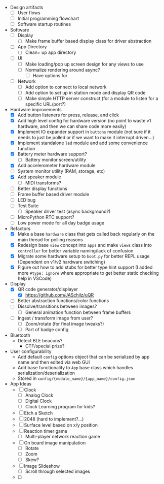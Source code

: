 - Design artifacts
    - [ ] User flows
	- [ ] Initial programming flowchart
	- [ ] Software startup routines
- Software
	- [ ] Display
		- [ ] Make frame buffer based display class for driver abstraction
	- [ ] App Directory
		- [ ] Clean+ up app directory 
	- [ ] UI
		- [ ] Make loading/pop up screen design for any views to use
		- [ ] Normalize rendering around async?
			- [ ] Have options for
    - [ ] Network
		- [ ] Add option to connect to local network
		- [ ] Add option to set up in station mode and display QR code 
		- [ ] Make simple HTTP server construct (for a module to listen for a specific URL/port?)
- Hardware improvements
	- [x] Add button listeners for press, release, and click
	- [x] Add high level config for hardware version (no point to waste v1 hardware, and then we can share code more easily)
	- [x] Implement IO expander support in `buttons` module (not sure if it needs to just be polled or if we want to make it interrupt driven...)
	- [x] Implement standalone `led` module and add some convenience function
	- [x] Battery meter hardware support?
		- [ ] Battery monitor screen/utility
	- [x] Add accelerometer hardware module 
	- [ ] System monitor utility (RAM, storage, etc)
	- [x] Add speaker module
		- [ ] MIDI transforms?
	- [ ] Better display functions
	- [ ] Frame buffer based driver module
	- [ ] LED bug
	- [ ] Test Suite
		- [ ] Speaker driver test (async background?)
	- [ ] MicroPython RTC support?
	- [ ] Low power mode for all day badge usage
- Refactors
	- [x] Make a base `hardware` class that gets called back regularly on the main thread for polling reasons
	- [x] Redesign base `view` concept into `apps` and make `views` class into `controller` for better variable naming/lack of confusion
	- [x] Migrate some hardware setup to `boot.py` for better REPL usage (Dependent on v1/v2 hardware switching)
	- [x] Figure out how to add stubs for better type hint support (I added more `#type: ignore` where appropriate to get better static checking help in VSCode)
- Display
	- [x] QR code generator/displayer
		- [x] https://github.com/JASchilz/uQR
	- [ ] Better abstraction functions/color functions
	- [ ] Dissolve/transitions between images?
		- [ ] General animation function between frame buffers
	- [ ] Ingest / transform image from user?
		- [ ] Zoom/rotate (for final image tweaks?)
		- [ ] Part of badge config
- Bluetooth
	- Detect BLE beacons?
		- CTF/special prize?
- User configurability
	- Add default `config` options object that can be serialized by app name and then edited via web GUI 
	- Add base functionality to `App` base class which handles serialization/deserialization 
	- Stored in `config/{module_name}/{app_name}/config.json`
- App Ideas
	- [ ] Clock
		- [ ] Analog Clock
		- [ ] Digital Clock
		- [ ] Clock Learning program for kids?
	- [ ] Etch a Sketch
	- [ ] 2048 (hard to implement?...)
	- [ ] Surface level based on x/y position
	- [ ] Reaction timer game
		- [ ] Multi-player network reaction game
	- [ ] On board image manipulation
		- [ ] Rotate
		- [ ] Zoom
		- [ ] Skew?
	- [ ] Image Slideshow
		- [ ] Scroll through selected images
	- [ ] 
